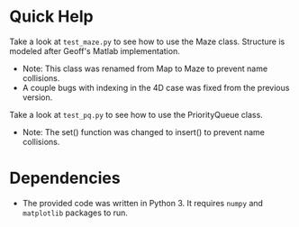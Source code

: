 # Quick Help

Take a look at `test_maze.py` to see how to use the Maze class.
Structure is modeled after Geoff's Matlab implementation.

- Note: This class was renamed from Map to Maze to prevent name collisions.
- A couple bugs with indexing in the 4D case was fixed from the previous version.

Take a look at `test_pq.py` to see how to use the PriorityQueue class.

- Note: The set() function was changed to insert() to prevent name collisions.

# Dependencies

- The provided code was written in Python 3. It requires `numpy` and `matplotlib` packages to run.


